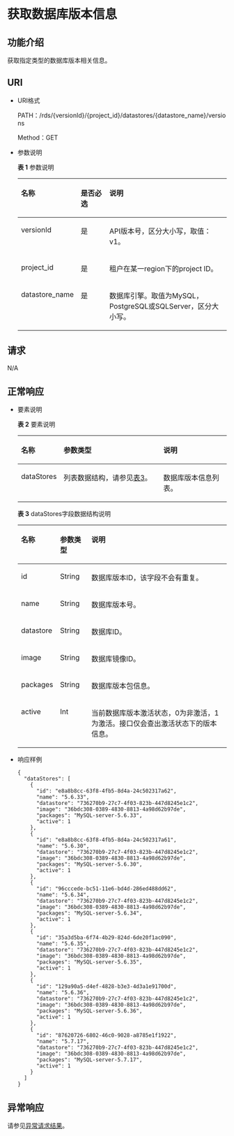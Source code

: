 # 获取数据库版本信息<a name="zh-cn_topic_0032347782"></a>

## 功能介绍<a name="section61759636"></a>

获取指定类型的数据库版本相关信息。

## URI<a name="section18965813"></a>

-   URI格式

    PATH：/rds/\{versionId\}/\{project\_id\}/datastores/\{datastore\_name\}/versions

    Method：GET

-   参数说明

    **表 1**  参数说明

    <a name="table58427690"></a>
    <table><thead align="left"><tr id="row1482002"><th class="cellrowborder" valign="top" width="21.3%" id="mcps1.2.4.1.1"><p id="p52933326"><a name="p52933326"></a><a name="p52933326"></a>名称</p>
    </th>
    <th class="cellrowborder" valign="top" width="14.91%" id="mcps1.2.4.1.2"><p id="p59740974"><a name="p59740974"></a><a name="p59740974"></a>是否必选</p>
    </th>
    <th class="cellrowborder" valign="top" width="63.79%" id="mcps1.2.4.1.3"><p id="p7180698"><a name="p7180698"></a><a name="p7180698"></a>说明</p>
    </th>
    </tr>
    </thead>
    <tbody><tr id="row17851661144942"><td class="cellrowborder" valign="top" width="21.3%" headers="mcps1.2.4.1.1 "><p id="p39523672144946"><a name="p39523672144946"></a><a name="p39523672144946"></a>versionId</p>
    </td>
    <td class="cellrowborder" valign="top" width="14.91%" headers="mcps1.2.4.1.2 "><p id="p47300898144946"><a name="p47300898144946"></a><a name="p47300898144946"></a>是</p>
    </td>
    <td class="cellrowborder" valign="top" width="63.79%" headers="mcps1.2.4.1.3 "><p id="p6167557144946"><a name="p6167557144946"></a><a name="p6167557144946"></a>API版本号，区分大小写，取值：v1。</p>
    </td>
    </tr>
    <tr id="row44765691"><td class="cellrowborder" valign="top" width="21.3%" headers="mcps1.2.4.1.1 "><p id="p2142393"><a name="p2142393"></a><a name="p2142393"></a>project_id</p>
    </td>
    <td class="cellrowborder" valign="top" width="14.91%" headers="mcps1.2.4.1.2 "><p id="p39316155"><a name="p39316155"></a><a name="p39316155"></a>是</p>
    </td>
    <td class="cellrowborder" valign="top" width="63.79%" headers="mcps1.2.4.1.3 "><p id="p1434580163733"><a name="p1434580163733"></a><a name="p1434580163733"></a>租户在某一region下的project ID。</p>
    </td>
    </tr>
    <tr id="row5992637"><td class="cellrowborder" valign="top" width="21.3%" headers="mcps1.2.4.1.1 "><p id="p15641626"><a name="p15641626"></a><a name="p15641626"></a>datastore_name</p>
    </td>
    <td class="cellrowborder" valign="top" width="14.91%" headers="mcps1.2.4.1.2 "><p id="p59012183"><a name="p59012183"></a><a name="p59012183"></a>是</p>
    </td>
    <td class="cellrowborder" valign="top" width="63.79%" headers="mcps1.2.4.1.3 "><p id="p5513060817052"><a name="p5513060817052"></a><a name="p5513060817052"></a>数据库引擎。取值为MySQL，PostgreSQL或SQLServer，区分大小写。</p>
    </td>
    </tr>
    </tbody>
    </table>


## 请求<a name="section36474591"></a>

N/A

## 正常响应<a name="section59835867"></a>

-   要素说明

    **表 2**  要素说明

    <a name="table29752153"></a>
    <table><thead align="left"><tr id="row62070345"><th class="cellrowborder" valign="top" width="16.6%" id="mcps1.2.4.1.1"><p id="p61642077"><a name="p61642077"></a><a name="p61642077"></a>名称</p>
    </th>
    <th class="cellrowborder" valign="top" width="50.07%" id="mcps1.2.4.1.2"><p id="p26952341"><a name="p26952341"></a><a name="p26952341"></a>参数类型</p>
    </th>
    <th class="cellrowborder" valign="top" width="33.33%" id="mcps1.2.4.1.3"><p id="p35656026"><a name="p35656026"></a><a name="p35656026"></a>说明</p>
    </th>
    </tr>
    </thead>
    <tbody><tr id="row2456979"><td class="cellrowborder" valign="top" width="16.6%" headers="mcps1.2.4.1.1 "><p id="p64797609"><a name="p64797609"></a><a name="p64797609"></a>dataStores</p>
    </td>
    <td class="cellrowborder" valign="top" width="50.07%" headers="mcps1.2.4.1.2 "><p id="p14114947"><a name="p14114947"></a><a name="p14114947"></a>列表数据结构，请参见<a href="#table66531170">表3</a>。</p>
    </td>
    <td class="cellrowborder" valign="top" width="33.33%" headers="mcps1.2.4.1.3 "><p id="p22140377"><a name="p22140377"></a><a name="p22140377"></a>数据库版本信息列表。</p>
    </td>
    </tr>
    </tbody>
    </table>

    **表 3**  dataStores字段数据结构说明

    <a name="table66531170"></a>
    <table><thead align="left"><tr id="row12984378"><th class="cellrowborder" valign="top" width="15.659999999999998%" id="mcps1.2.4.1.1"><p id="p45101667"><a name="p45101667"></a><a name="p45101667"></a>名称</p>
    </th>
    <th class="cellrowborder" valign="top" width="15.1%" id="mcps1.2.4.1.2"><p id="p29356372"><a name="p29356372"></a><a name="p29356372"></a>参数类型</p>
    </th>
    <th class="cellrowborder" valign="top" width="69.24%" id="mcps1.2.4.1.3"><p id="p29055926"><a name="p29055926"></a><a name="p29055926"></a>说明</p>
    </th>
    </tr>
    </thead>
    <tbody><tr id="row4719792"><td class="cellrowborder" valign="top" width="15.659999999999998%" headers="mcps1.2.4.1.1 "><p id="p46758891"><a name="p46758891"></a><a name="p46758891"></a>id</p>
    </td>
    <td class="cellrowborder" valign="top" width="15.1%" headers="mcps1.2.4.1.2 "><p id="p29373839"><a name="p29373839"></a><a name="p29373839"></a>String</p>
    </td>
    <td class="cellrowborder" valign="top" width="69.24%" headers="mcps1.2.4.1.3 "><p id="p30470722"><a name="p30470722"></a><a name="p30470722"></a>数据库版本ID，该字段不会有重复。</p>
    </td>
    </tr>
    <tr id="row5801050"><td class="cellrowborder" valign="top" width="15.659999999999998%" headers="mcps1.2.4.1.1 "><p id="p123050"><a name="p123050"></a><a name="p123050"></a>name</p>
    </td>
    <td class="cellrowborder" valign="top" width="15.1%" headers="mcps1.2.4.1.2 "><p id="p9967070"><a name="p9967070"></a><a name="p9967070"></a>String</p>
    </td>
    <td class="cellrowborder" valign="top" width="69.24%" headers="mcps1.2.4.1.3 "><p id="p2026335"><a name="p2026335"></a><a name="p2026335"></a>数据库版本号。</p>
    </td>
    </tr>
    <tr id="row18237015"><td class="cellrowborder" valign="top" width="15.659999999999998%" headers="mcps1.2.4.1.1 "><p id="p803253"><a name="p803253"></a><a name="p803253"></a>datastore</p>
    </td>
    <td class="cellrowborder" valign="top" width="15.1%" headers="mcps1.2.4.1.2 "><p id="p65063572"><a name="p65063572"></a><a name="p65063572"></a>String</p>
    </td>
    <td class="cellrowborder" valign="top" width="69.24%" headers="mcps1.2.4.1.3 "><p id="p35658012"><a name="p35658012"></a><a name="p35658012"></a>数据库ID。</p>
    </td>
    </tr>
    <tr id="row52486654"><td class="cellrowborder" valign="top" width="15.659999999999998%" headers="mcps1.2.4.1.1 "><p id="p23560597"><a name="p23560597"></a><a name="p23560597"></a>image</p>
    </td>
    <td class="cellrowborder" valign="top" width="15.1%" headers="mcps1.2.4.1.2 "><p id="p29360233"><a name="p29360233"></a><a name="p29360233"></a>String</p>
    </td>
    <td class="cellrowborder" valign="top" width="69.24%" headers="mcps1.2.4.1.3 "><p id="p29368673"><a name="p29368673"></a><a name="p29368673"></a>数据库镜像ID。</p>
    </td>
    </tr>
    <tr id="row62991470"><td class="cellrowborder" valign="top" width="15.659999999999998%" headers="mcps1.2.4.1.1 "><p id="p2035480"><a name="p2035480"></a><a name="p2035480"></a>packages</p>
    </td>
    <td class="cellrowborder" valign="top" width="15.1%" headers="mcps1.2.4.1.2 "><p id="p30656219"><a name="p30656219"></a><a name="p30656219"></a>String</p>
    </td>
    <td class="cellrowborder" valign="top" width="69.24%" headers="mcps1.2.4.1.3 "><p id="p125790"><a name="p125790"></a><a name="p125790"></a>数据库版本包信息。</p>
    </td>
    </tr>
    <tr id="row1132111"><td class="cellrowborder" valign="top" width="15.659999999999998%" headers="mcps1.2.4.1.1 "><p id="p24592149"><a name="p24592149"></a><a name="p24592149"></a>active</p>
    </td>
    <td class="cellrowborder" valign="top" width="15.1%" headers="mcps1.2.4.1.2 "><p id="p45807089"><a name="p45807089"></a><a name="p45807089"></a>Int</p>
    </td>
    <td class="cellrowborder" valign="top" width="69.24%" headers="mcps1.2.4.1.3 "><p id="p19386696"><a name="p19386696"></a><a name="p19386696"></a>当前数据库版本激活状态，0为非激活，1为激活。接口仅会查出激活状态下的版本信息。</p>
    </td>
    </tr>
    </tbody>
    </table>


-   响应样例

    ```
    {
      "dataStores": [
        {
          "id": "e8a8b8cc-63f8-4fb5-8d4a-24c502317a62",
          "name": "5.6.33",
          "datastore": "736270b9-27c7-4f03-823b-447d8245e1c2",
          "image": "36bdc308-0389-4830-8813-4a98d62b97de",
          "packages": "MySQL-server-5.6.33",
          "active": 1
        },
        {
          "id": "e8a8b8cc-63f8-4fb5-8d4a-24c502317a61",
          "name": "5.6.30",
          "datastore": "736270b9-27c7-4f03-823b-447d8245e1c2",
          "image": "36bdc308-0389-4830-8813-4a98d62b97de",
          "packages": "MySQL-server-5.6.30",
          "active": 1
        },
        {
          "id": "96cccede-bc51-11e6-bd4d-286ed488dd62",
          "name": "5.6.34",
          "datastore": "736270b9-27c7-4f03-823b-447d8245e1c2",
          "image": "36bdc308-0389-4830-8813-4a98d62b97de",
          "packages": "MySQL-server-5.6.34",
          "active": 1
        },
        {
          "id": "35a3d5ba-6f74-4b29-824d-6de20f1ac090",
          "name": "5.6.35",
          "datastore": "736270b9-27c7-4f03-823b-447d8245e1c2",
          "image": "36bdc308-0389-4830-8813-4a98d62b97de",
          "packages": "MySQL-server-5.6.35",
          "active": 1
        },
        {
          "id": "129a90a5-d4ef-4828-b3e3-4d3a1e91700d",
          "name": "5.6.36",
          "datastore": "736270b9-27c7-4f03-823b-447d8245e1c2",
          "image": "36bdc308-0389-4830-8813-4a98d62b97de",
          "packages": "MySQL-server-5.6.36",
          "active": 1
        },
        {
          "id": "87620726-6802-46c0-9028-a8785e1f1922",
          "name": "5.7.17",
          "datastore": "736270b9-27c7-4f03-823b-447d8245e1c2",
          "image": "36bdc308-0389-4830-8813-4a98d62b97de",
          "packages": "MySQL-server-5.7.17",
          "active": 1
        }
      ]
    }
    ```


## 异常响应<a name="section1651899"></a>

请参见[异常请求结果](异常请求结果.md)。

